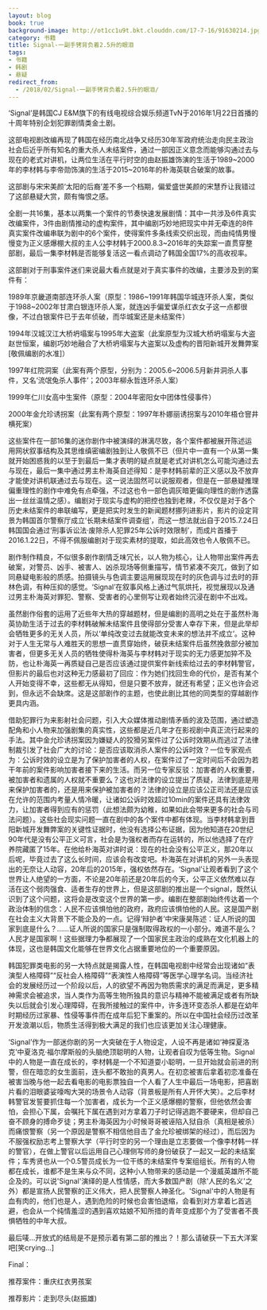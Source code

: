```yaml
---
layout: blog
book: true
background-image: http://ot1cc1u9t.bkt.clouddn.com/17-7-16/91630214.jpg
category: 书籍
title: Signal-一副手铐背负着2.5升的眼泪
tags:
- 书籍
- 韩剧
- 悬疑
redirect_from:
  - /2018/02/Signal-一副手铐背负着2.5升的眼泪/
---
```


<p>  ‘Signal’是韩国CJ E&M旗下的有线电视综合娱乐频道TvN于2016年1月22日首播的十周年特别企划犯罪剧情类金土剧。</p>
<p>  这部电视剧改编再现了韩国在经历南北战争又经历30年军政府统治走向民主政治社会后近乎所有知名的重大杀人未结案件，通过一部因正义意念而能够沟通过去与现在的老式对讲机，让两位生活在平行时空的由赵振雄饰演的生活于1989~2000年的李材韩与李帝勋饰演的生活于2015~2016年的朴海英联合破案的故事。</p>
<p>  这部剧与宋宋美颜‘太阳的后裔’差不多一个档期，偏爱盛世美颜的宋慧乔让我错过了这部悬疑大赏，颇有悔恨之感。</p>
<p>  全剧一共16集，基本以两集一个案件的节奏快速发展剧情：其中一共涉及6件真实改编案件，3件由剧情推动的虚构案件，其中编剧巧妙地把现实中并无牵连的8件真实案件改编串联为剧中的6个案件，使得案件多条线索交织出现，而由纯情男慢慢变为正义感爆棚大叔的主人公李材韩于2000.8.3~2016年的失踪案一直贯穿整部剧，最后一集李材韩是否能够复活这一看点调动了韩国全国17%的高收视率。</p>
<p>  这部剧对于刑事案件迷们来说最大看点就是对于真实事件的改编，主要涉及到的案件有：</p>
<p>  1989年京畿道南部连环杀人案（原型：1986~1991年韩国华城连环杀人案，类似于1988~2002年甘肃白银连环杀人案，就连凶手偏爱谋杀红衣女子这一点都很像，不过白银案件已于去年侦破，而华城案还是未结案件）</p>
<p>  1994年汉城汉江大桥坍塌案与1995年大盗案（此案原型为汉城大桥坍塌案与大盗赵世恒案，编剧巧妙地融合了大桥坍塌案与大盗案以及虚构的晋阳新城开发舞弊案[敬佩编剧的水准]）</p>
<p>  1997年红院洞案（此案有两个原型，分别为：2005.6~2006.5月新井洞杀人事件，又名‘流氓兔杀人事件’；2003年柳永哲连环杀人案）</p>
<p>  1999年仁川女高中生案件（原型：2004年密阳女中团体性侵事件）</p>
<p>  2000年金允珍诱拐案（此案有两个原型：1997年朴娜丽诱拐案与2010年梧仓窨井横死案）</p>
<p>  这些案件在一部16集的迷你剧作中被演绎的淋漓尽致，各个案件都被展开陈述运用网状叙事结构及其思维缜密编剧独到让人敬佩不已（但片中一直有一个从第一集就开始困惑我的以至于到最后一集才表明的疑点就是老式对讲机怎么可能沟通过去与现在，最后一集中通过男主朴海英自述得知：是李材韩前辈的正义感以及不放弃才能使对讲机联通过去与现在。这一说法固然可以说服观者，但是在一部悬疑推理偏重理性的剧作中难免有点牵强，不过这也令一部色调灰暗更偏向理性的剧作透露出一丝丝温情之感）。编剧对于现实与虚构的把控也独到老辣，不仅仅是对于各个历史未结案件的串联编写，更是把实时发生的新闻题材挪列进影片，影片的设定背景为韩国首尔警察厅成立‘长期未结案件调查组’，而这一想法就出自于2015.7.24日韩国国会通过‘刑事诉讼法·废除杀人犯罪25年公诉时效限制’，而成片首播于2016.1.22日，不得不佩服编剧对于现实素材的提取，如此高效也令人敬佩不已。</p>
<p>  剧作制作精良，不似很多剧作剧情乏味冗长，以人物为核心，让人物带出案件再去破案，对警员、凶手、被害人、凶杀现场等侧重描写，情节紧凑不突兀，做到了如同悬疑电影般的质感。拍摄镜头与色调主要运用展现现在时的灰色调与过去时的菲林色调，有种压抑的感觉。‘Signal’在叙事风格上通过气氛烘托，视觉展现以及通过男主朴海英对罪犯、警察、受害者的心里侧写让观者始终沉浸在剧中不出戏。</p>
<p>  虽然剧作俗套的运用了近些年大热的穿越题材，但是编剧的高明之处在于虽然朴海英协助生活于过去的李材韩破解未结案件且使得部分受害人幸存下来，但是此举却会牺牲更多的无关人员，所以‘单纯改变过去就能改变未来的想法并不成立’。这种对于人生无常与人难胜天的思想一直贯穿始终，破获未结案件后虽然挽救部分被加害者，但更多无关人员的牺牲使得朴海英与李材韩对于现实的无力感更加猝不及防，也让朴海英一再质疑自己是否应该通过提供案件新线索给过去的李材韩警官，但影片的最后也对这种无力感最初了回应：作为她们找回生命的代价，是否有某个人开始变得不幸，这些都无从得知，但是只要不放弃，就还有希望；正义也许会迟到，但永远不会缺席。这是这部剧作的主题，也使此剧比其他的同类型的穿越剧作更具内涵。</p>
<p>  借助犯罪行为来影射社会问题，引入大众媒体推动剧情矛盾的波及范围，通过塑造配角和小人物来加强剧集的真实性，这些都是近几年才在影视剧中真正流行起来的手法。其中金允珍诱拐案因为嫌疑人的狡猾另案件过了公诉时效期从而逃过了法律制裁引发了社会广大的讨论：是否应该取消杀人案件的公诉时效？一位专家观点为：公诉时效的设立是为了保护加害者的人权，在案件过了一定时间后不会因为若干年前的案件影响加害者接下来的生活。而另一位专家反驳：加害者的人权重要，被加害者和遗属的人权就不重要么？这也对法律的设立提出了质疑，法律到底是用来保护加害者的，还是用来保护被加害者的？法律的设立是应该公正司法还是应该在允许的范围内考量人情冷暖，让诸如公诉时效超过10min的案件还具有法律效力，让加害者得到应有的惩罚（此想法颇为幼稚，如果如此会带来更多的社会与司法问题）。这些社会现实问题一直在剧中的各个案件中都有体现。当李材韩拿到晋阳新城开发舞弊案的关键性证据时，他没有选择公布证据，因为他知道在20世纪90年代是没有公平正义可言，社会是为强权者而存在运转的，所以他选择了在疗养院藏匿了15年。在他给朴海英对讲时说：现在的社会没有公平正义，那20年以后呢，毕竟过去了这么长时间，应该会有改变吧。朴海英在对讲机的另外一头表现出的无奈让人动容，20年后的2015年，强权依然存在。‘Signal’让观者看到了这个世界让人绝望的一方面，不论是20年前还是20年后的今天，公平正义依然难以存活在这个弱肉强食、适者生存的世界上，但是这部剧的推出是一个signal，既然认识到了这个问题，这将会是改变这个世界的第一步。编剧在整部剧始终传达着一个政治体制的信念：人民不应该惧怕他的政府，政府应该惧怕他的人民。这是国产剧在社会主义大背景下不能企及的一点。记得‘辩护者’中宋康昊陈述：证人所说的国家到底是什么？……证人所说的国家只是强制取得政权的一小部分。难道不是么？人民才是国家啊！这些据理力争都展现了一个国家民主政治的成熟在文化机器上的体现，这也是韩国文化能够在世界文化占据重要地位的一个重要原因。</p>
<p>  韩国犯罪类电影的另一大特点就是揭露人性，在韩国电视剧中经常会出现诸如“表演型人格障碍”“反社会人格障碍”“表演性人格障碍”等医学心理学名词。当经济社会的发展经历过一个阶段以后，人的欲望不再因为物质需求的满足而满足，更多精神需求会被追求，当人类作为高等生物所独具的意识与精神不能被满足或者有所缺失以后就会引发心理障碍，在我所接触过的案件中，许多连环变态杀人都是在幼年时期经历过家暴、性侵等事件而在成年后犯下重案的。所以在中国社会经历过改革开发浪潮以后，物质生活得到极大满足的我们也应该更加关注心理健康。</p>
<p>  ‘Signal’作为一部迷你剧的另一大突破在于人物设定，人设不再是诸如‘神探夏洛克’中夏洛克·福尔摩斯般的头脑绝顶聪明的人物，让观者自叹为低等生物。Signal中的人物是一直在成长的，李材韩是一个不知道耍小聪明，一旦开始就会前进的刑警，但在暗恋的女生面前，连头都不敢抬的真男人。在初恋被害后拿着初恋准备在被害当晚与他一起去看电影的电影票独自一个人看了人生中最后一场电影，把喜剧片看的泪眼婆娑嚎啕大哭的场景令人动容（背景板是所有人开怀大笑）。之后李材韩警官发誓要抓住每一个加害者，成长为一个正义感爆棚的警察，但他依然会害怕，会担心下属，会嘱托下属在遇到对方拿着刀子时记得逃跑不要硬来，但却自己奋不顾身的搏命歹徒；男主朴海英因为小时候哥哥被诬陷入狱自杀（真相是被杀）而痛恨警察（另一个原因是警察不相信他目击了金允珍被绑架的经过），而后因为不服强权励志考上警察大学（平行时空的另一个理由是立志要做一个像李材韩一样的警官），在做上警官以后运用自己心理侧写师的身份破获了一起又一起的未结案件；车秀贤也从一个0.5警员成长为一位干练的未结案件专案组组长。所有的人物都在成长，谁都不是生来与众不同，这种小人物带来的感动是一个漫威英雄所不能企及的。可以说'Signal'演绎的是人性情感，而大多数国产剧（除'人民的名义'之外）都是宣扬人民警察的正义伟大，把人民警察人神圣化。'Signal'中的人物是有血有肉的，他们也是人，遇到危险的时候也会害怕退缩，会看到对方拿着匕首逃避，也会从一个纯情羞涩的遇到喜欢姑娘不知所措的青年变成那个为了受害者不畏惧牺牲的中年大叔。</p>
<p>  最后唛…开放式的结局是不是预示着有第二部的推出？！那么请破获一下五大洋案吧[笑crying…]</p>
<p>  Final：</p>
<p>  推荐案件：重庆红衣男孩案</p>
<p>  推荐影片：走到尽头(赵振雄)</p>

